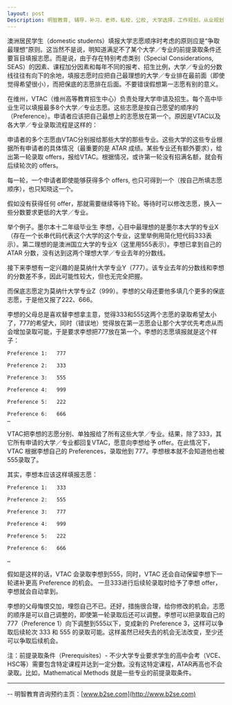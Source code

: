 ```yaml
---
layout: post
Description: 明智教育, 辅导，补习，老师，私校，公校, 大学选择，工作规划，从业规划，天才儿童是浮云，澳洲学生挫折教育，儿童空间推理，空间理解能力， 自我观对学习成绩的影响，Universities Selection, Career Education, Career Advisors, Guidance, Melbourne Private Schools, Selective Schools, Writing tutoring, Interviews tutoring, Resume Writing, Spatial skills, Failures help gifted children，Critical and creative thinking involves reasoning, using and analysing evidence, and applying knowledge to find creative solutions to complex problems；Verbal Reasoning, Decision Making, Quantitative Reasoning, Abstract Reasoning, Situational Judgement, self-concept and school results, school marks, gender differences in STEM subjects, Mac.Rob Accelerated Maths
---
```


澳洲居民学生（domestic students）填报大学志愿顺序时考虑的原则应是“争取最理想”原则。这当然不是说，明知道满足不了某个大学／专业的前提录取条件还要盲目填报志愿。而是说，由于存在特别考虑类别（Special Considerations, SEAS）的因素、课程加分因素和每年不同的报考、招生比例，大学／专业的分数线往往有向下的余地，填报志愿时应把自己最理想的大学／专业排在最前面（即使觉得希望很小），而把保底的志愿排在后面。不要错误假想第一志愿有别的意义。

在维州，VTAC（维州高等教育招生中心）负责处理大学申请及招生。每个高中毕业生可以填报最多8个大学／专业志愿。这些志愿是按自己愿望的顺序的（Preference）。申请者应该把自己最想上的志愿放在第一个。原因是VTAC以及各大学／专业录取流程是这样的：

申请者的多个志愿由VTAC分别报给那些大学的那些专业。这些大学的这些专业根据所有申请者的具体情况（最重要的是 ATAR 成绩。某些专业还有额外要求），给出第一轮录取 offers，报给VTAC。根据情况，或许第一轮没有招满名额，就会有后续轮次的 offers。

每一轮，一个申请者即使能够获得多个 offers, 也只可得到一个（按自己所填志愿顺序），也只知晓这一个。

假如没有获得任何 offer，那就需要继续等待下轮。等待时可以修改志愿，换入一些分数要求更低的大学／专业。

举个例子。墨尔本十二年级毕业生 李想，心目中最理想的是墨尔本大学的专业X（存在一个长串代码代表这个大学的这个专业，这里举例用简化短代码333表示）。第二理想的是澳洲国立大学的专业X（这里用555表示）。李想已拿到自己的 ATAR 分数，没有达到这两个理想大学／专业去年的分数线。

接下来李想有一定兴趣的是莫纳什大学专业Y（777）。该专业去年的分数线和李想的分数差不多，因此可能性较大，但也无完全把握。

而保底志愿定为莫纳什大学专业Z（999）。李想的父母还要他多填几个更多的保底志愿，于是他又报了222、666。

李想的父母总是喜欢替李想拿主意，觉得333和555这两个志愿的录取希望太小了，777的希望大，同时（错误地）觉得放在第一志愿会让那个大学优先考虑从而会增加录取可能，于是要求李想把777放在第一个。李想的志愿填报就是这个样子：

	Preference 1:	777

	Preference 2: 	333

	Preference 3: 	555

	Preference 4: 	999

	Preference 5: 	222

	Preference 6: 	666
	…

VTAC把李想的志愿分别、单独报给了所有这些大学／专业。结果，除了333，其它所有申请的大学／专业都回复VTAC，愿意向李想给予 offer。在此情况下，VTAC 根据李想自己的 Preferences，录取他到 777。李想根本就不会知道他也被555录取了。

其实，李想本应该这样填报志愿：


	Preference 1:	333

	Preference 2: 	555

	Preference 3: 	777

	Preference 4: 	999

	Preference 5: 	222

	Preference 6: 	666

	…

假如是这样的话，VTAC 会录取李想到555，同时，VTAC 还会自动保留李想下一轮递补更高 Preference 的机会。 一旦333进行后续轮录取时给予了李想 offer，李想就会自动拿到。

李想的父母悔恨交加，埋怨自己不已。还好，措施很合理，给你修改的机会。志愿的顺序是可以自己调整的，即使第一轮录取后还可以调整。李想可以把录取自己的 777（Preference 1）向下调整到555以下，变成新的 Preference 3，这样可以争取后续轮次 333 和 555 的录取可能。这样虽然已经失去的机会无法改变，至少还可以争取后续机会。 

注：前提录取条件（Prerequisites）- 不少大学专业要求学生的高中会考（VCE、HSC等）需要包含特定课程并达到一定分数。没有这特定课程，ATAR再高也不会录取。比如，Mathematical Methods 就是一些专业的前提录取条件。
	
--------
-- 明智教育咨询预约主页：[www.b2se.com](http://www.b2se.com)

